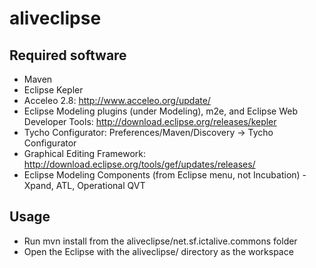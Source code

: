 aliveclipse
===========

Required software
-----------------

* Maven
* Eclipse Kepler
* Acceleo 2.8: http://www.acceleo.org/update/
* Eclipse Modeling plugins (under Modeling), m2e, and Eclipse Web Developer Tools: http://download.eclipse.org/releases/kepler
* Tycho Configurator: Preferences/Maven/Discovery -> Tycho Configurator
* Graphical Editing Framework: http://download.eclipse.org/tools/gef/updates/releases/
* Eclipse Modeling Components (from Eclipse menu, not Incubation) - Xpand, ATL,
  Operational QVT

Usage
-----

* Run mvn install from the aliveclipse/net.sf.ictalive.commons folder
* Open the Eclipse with the aliveclipse/ directory as the workspace

